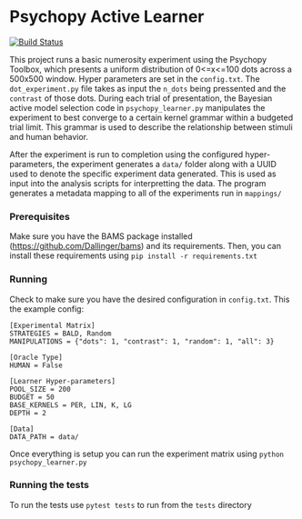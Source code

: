 # Psychopy Active Learner

[![Build Status](https://travis-ci.com/vlall/psychopy-active-learner.svg?token=u4sdN1vvyVBZq3MUz13n&branch=master)](https://travis-ci.com/vlall/psychopy-active-learner)

This project runs a basic numerosity experiment using the Psychopy Toolbox, which presents
a uniform distribution of 0<=x<=100 dots across a 500x500 window. Hyper parameters are set in the `config.txt`. The `dot_experiment.py` file takes as input the `n_dots` being pressented and the `contrast` of those dots. During each trial of presentation, the Bayesian
active model selection code in `psychopy_learner.py` manipulates the experiment to best converge to a certain kernel grammar within a budgeted trial limit.
This grammar is used to describe the relationship between stimuli and human behavior.

After the experiment is run to completion using the configured hyper-parameters, the experiment generates a `data/` folder along with a UUID used to denote the specific experiment data generated. This is used as input into the analysis scripts for interpretting the data. The program generates a metadata mapping to all of the experiments run in `mappings/`
 

### Prerequisites

Make sure you have the BAMS package installed (https://github.com/Dallinger/bams) and its requirements. Then, you can install these requirements using `pip install -r requirements.txt`


### Running

Check to make sure you have the desired configuration in `config.txt`.
This the example config:

```
[Experimental Matrix]
STRATEGIES = BALD, Random
MANIPULATIONS = {"dots": 1, "contrast": 1, "random": 1, "all": 3}

[Oracle Type]
HUMAN = False

[Learner Hyper-parameters]
POOL_SIZE = 200
BUDGET = 50
BASE_KERNELS = PER, LIN, K, LG
DEPTH = 2

[Data]
DATA_PATH = data/

```
Once everything is setup you can run the experiment matrix using `python psychopy_learner.py`


### Running the tests

To run the tests use `pytest tests` to run from the `tests` directory
